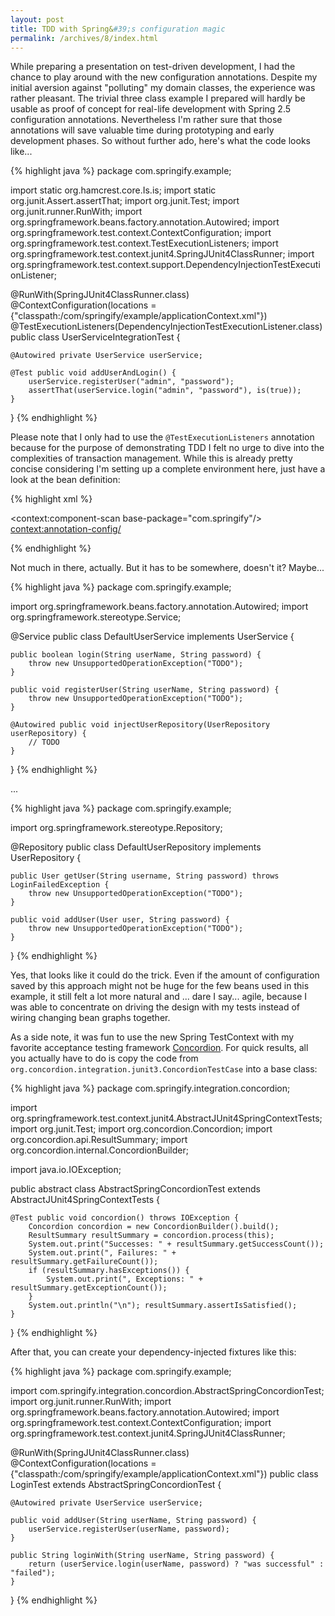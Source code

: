 ```yaml
---
layout: post
title: TDD with Spring&#39;s configuration magic
permalink: /archives/8/index.html
---
```

While preparing a presentation on test-driven development, I had the
chance to play around with the new configuration
annotations. Despite my initial aversion against
"polluting" my domain classes, the experience was rather
pleasant.  The trivial three class example I prepared will hardly be
usable as proof of concept for real-life development with Spring 2.5
configuration annotations. Nevertheless I'm rather sure that those
annotations will save valuable time during prototyping and early
development phases. So without further ado, here's what the code
looks like...

{% highlight java %}
package com.springify.example;
  
import static org.hamcrest.core.Is.is; 
import static org.junit.Assert.assertThat; 
import org.junit.Test; 
import org.junit.runner.RunWith; 
import org.springframework.beans.factory.annotation.Autowired; 
import org.springframework.test.context.ContextConfiguration; 
import org.springframework.test.context.TestExecutionListeners; 
import org.springframework.test.context.junit4.SpringJUnit4ClassRunner;
import org.springframework.test.context.support.DependencyInjectionTestExecutionListener;
  
@RunWith(SpringJUnit4ClassRunner.class)
@ContextConfiguration(locations = {"classpath:/com/springify/example/applicationContext.xml"})
@TestExecutionListeners(DependencyInjectionTestExecutionListener.class)
public class UserServiceIntegrationTest {
  
    @Autowired private UserService userService;
 
    @Test public void addUserAndLogin() {
        userService.registerUser("admin", "password");
        assertThat(userService.login("admin", "password"), is(true)); 
    }
 
}
{% endhighlight %}

Please note that I only had to use the `@TestExecutionListeners` annotation because for the
purpose of demonstrating TDD I felt no urge to dive into the
complexities of transaction management. While this is already pretty
concise considering I'm setting up a complete environment here, just
have a look at the bean definition: 

{% highlight xml %}
<beans xmlns="http://www.springframework.org/schema/beans"
       xmlns:xsi="http://www.w3.org/2001/XMLSchema-instance"
       xmlns:context="http://www.springframework.org/schema/context"
       xsi:schemaLocation="http://www.springframework.org/schema/beans
                           http://www.springframework.org/schema/beans/spring-beans-2.5.xsd
                           http://www.springframework.org/schema/context
                           http://www.springframework.org/schema/context/spring-context-2.5.xsd">
  
  <context:component-scan
      base-package="com.springify"/>
  <context:annotation-config/>
  
</beans>
{% endhighlight %}

Not much in there, actually. But it has to be somewhere, doesn't it?
Maybe...

{% highlight java %}
package com.springify.example;
  
import org.springframework.beans.factory.annotation.Autowired; 
import org.springframework.stereotype.Service;
  
@Service public class DefaultUserService implements UserService {
  
    public boolean login(String userName, String password) { 
        throw new UnsupportedOperationException("TODO"); 
    }
  
    public void registerUser(String userName, String password) { 
        throw new UnsupportedOperationException("TODO"); 
    }
  
    @Autowired public void injectUserRepository(UserRepository userRepository) { 
        // TODO 
    } 
}
{% endhighlight %}

...

{% highlight java %}
package com.springify.example;
  
import org.springframework.stereotype.Repository;
  
@Repository public class DefaultUserRepository implements UserRepository {
  
    public User getUser(String username, String password) throws LoginFailedException { 
        throw new UnsupportedOperationException("TODO"); 
    }
  
    public void addUser(User user, String password) { 
        throw new UnsupportedOperationException("TODO"); 
    } 
}
{% endhighlight %}

Yes, that looks like it could do the trick. Even if the amount of
configuration saved by this approach might not be huge for the
few beans used in this example, it still felt a lot more
natural and ... dare I say... agile, because I was able to
concentrate on driving the design with my tests instead of
wiring changing bean graphs together.

As a side note, it was fun to use the new Spring TestContext with my
favorite acceptance testing framework [Concordion](http://www.concordion.org/). For quick results,
all you actually have to do is copy the code from
`org.concordion.integration.junit3.ConcordionTestCase` into a base
class:

{% highlight java %}
package com.springify.integration.concordion;
  
import org.springframework.test.context.junit4.AbstractJUnit4SpringContextTests;
import org.junit.Test; 
import org.concordion.Concordion; 
import org.concordion.api.ResultSummary; 
import org.concordion.internal.ConcordionBuilder;
  
import java.io.IOException;
  
public abstract class AbstractSpringConcordionTest extends AbstractJUnit4SpringContextTests {
  
    @Test public void concordion() throws IOException { 
        Concordion concordion = new ConcordionBuilder().build(); 
        ResultSummary resultSummary = concordion.process(this);
        System.out.print("Successes: " + resultSummary.getSuccessCount());
        System.out.print(", Failures: " + resultSummary.getFailureCount()); 
        if (resultSummary.hasExceptions()) { 
            System.out.print(", Exceptions: " + resultSummary.getExceptionCount()); 
        }
        System.out.println("\n"); resultSummary.assertIsSatisfied(); 
    }
}
{% endhighlight %}

After that, you can create your dependency-injected
fixtures like this:

{% highlight java %}
package com.springify.example;
  
import com.springify.integration.concordion.AbstractSpringConcordionTest;
import org.junit.runner.RunWith; 
import org.springframework.beans.factory.annotation.Autowired; 
import org.springframework.test.context.ContextConfiguration; 
import org.springframework.test.context.junit4.SpringJUnit4ClassRunner;
  
@RunWith(SpringJUnit4ClassRunner.class)
@ContextConfiguration(locations = {"classpath:/com/springify/example/applicationContext.xml"}) 
public class LoginTest extends AbstractSpringConcordionTest {
  
    @Autowired private UserService userService;

    public void addUser(String userName, String password) {
        userService.registerUser(userName, password); 
    }
  
    public String loginWith(String userName, String password) { 
        return (userService.login(userName, password) ? "was successful" : "failed"); 
    }
}
{% endhighlight %}
